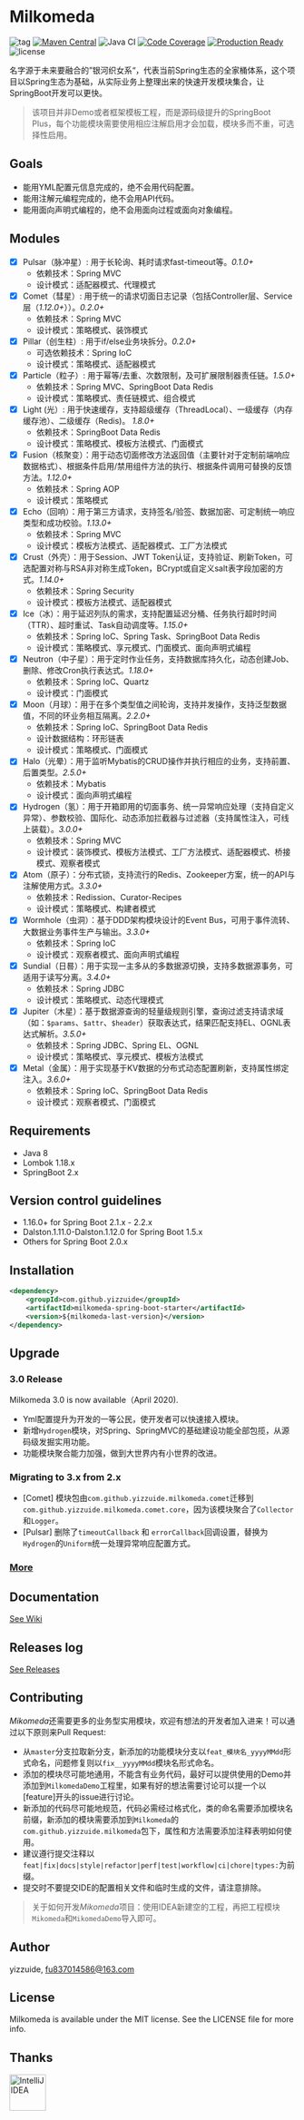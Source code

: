 # Milkomeda
![tag](https://img.shields.io/github/tag/yizzuide/Milkomeda.svg) [![Maven Central](https://img.shields.io/maven-central/v/com.github.yizzuide/milkomeda-spring-boot-starter)](https://search.maven.org/search?q=g:com.github.yizzuide%20AND%20a:milkomeda-spring-boot-starter) ![Java CI](https://github.com/yizzuide/Milkomeda/workflows/Java%20CI/badge.svg?branch=master) [![Code Coverage](https://codecov.io/gh/yizzuide/Milkomeda/branch/master/graph/badge.svg)](https://codecov.io/gh/yizzuide/Milkomeda/branch/master) [![Production Ready](https://img.shields.io/badge/production-ready-blue.svg)](https://github.com/yizzuide/Milkomeda) ![license](https://img.shields.io/github/license/yizzuide/Milkomeda.svg)

名字源于未来要融合的”银河织女系“，代表当前Spring生态的全家桶体系，这个项目以Spring生态为基础，从实际业务上整理出来的快速开发模块集合，让SpringBoot开发可以更快。

> 该项目并非Demo或者框架模板工程，而是源码级提升的SpringBoot Plus，每个功能模块需要使用相应注解启用才会加载，模块多而不重，可选择性启用。

## Goals
- 能用YML配置元信息完成的，绝不会用代码配置。
- 能用注解元编程完成的，绝不会用API代码。
- 能用面向声明式编程的，绝不会用面向过程或面向对象编程。

## Modules
- [x] Pulsar（脉冲星）: 用于长轮询、耗时请求fast-timeout等。*0.1.0+*
   * 依赖技术：Spring MVC
   * 设计模式：适配器模式、代理模式
- [x] Comet（彗星）:  用于统一的请求切面日志记录（包括Controller层、Service层（*1.12.0+*））。*0.2.0+*
   * 依赖技术：Spring MVC
   * 设计模式：策略模式、装饰模式
- [x] Pillar（创生柱）: 用于if/else业务块拆分。*0.2.0+*
   * 可选依赖技术：Spring IoC
   * 设计模式：策略模式、适配器模式
- [x] Particle（粒子）: 用于幂等/去重、次数限制，及可扩展限制器责任链。*1.5.0+*
   * 依赖技术：Spring MVC、SpringBoot Data Redis
   * 设计模式：策略模式、责任链模式、组合模式
- [x] Light (光）: 用于快速缓存，支持超级缓存（ThreadLocal）、一级缓存（内存缓存池）、二级缓存（Redis)。 *1.8.0+*
   * 依赖技术：SpringBoot Data Redis
   * 设计模式：策略模式、模板方法模式、门面模式
- [x] Fusion（核聚变）：用于动态切面修改方法返回值（主要针对于定制前端响应数据格式）、根据条件启用/禁用组件方法的执行、根据条件调用可替换的反馈方法。*1.12.0+*
   * 依赖技术：Spring AOP
   * 设计模式：策略模式
- [x] Echo（回响）：用于第三方请求，支持签名/验签、数据加密、可定制统一响应类型和成功校验。*1.13.0+*
   * 依赖技术：Spring MVC
   * 设计模式：模板方法模式、适配器模式、工厂方法模式
- [x] Crust（外壳）：用于Session、JWT Token认证，支持验证、刷新Token，可选配置对称与RSA非对称生成Token，BCrypt或自定义salt表字段加密的方式。*1.14.0+*
   * 依赖技术：Spring Security
   * 设计模式：模板方法模式、适配器模式
- [x] Ice（冰）：用于延迟列队的需求，支持配置延迟分桶、任务执行超时时间（TTR）、超时重试、Task自动调度等。*1.15.0+*
   * 依赖技术：Spring IoC、Spring Task、SpringBoot Data Redis
   * 设计模式：策略模式、享元模式、门面模式、面向声明式编程
- [x] Neutron（中子星）：用于定时作业任务，支持数据库持久化，动态创建Job、删除、修改Cron执行表达式。*1.18.0+*
   * 依赖技术：Spring IoC、Quartz
   * 设计模式：门面模式
- [x] Moon（月球）：用于在多个类型值之间轮询，支持并发操作，支持泛型数据值，不同的环业务相互隔离。*2.2.0+*
  * 依赖技术：Spring IoC、SpringBoot Data Redis
  * 设计数据结构：环形链表
  * 设计模式：策略模式、门面模式
- [x] Halo（光晕）：用于监听Mybatis的CRUD操作并执行相应的业务，支持前置、后置类型。*2.5.0+*
  * 依赖技术：Mybatis
  * 设计模式：面向声明式编程
- [x] Hydrogen（氢）：用于开箱即用的切面事务、统一异常响应处理（支持自定义异常）、参数校验、国际化、动态添加拦截器与过滤器（支持属性注入，可线上装载）。*3.0.0+*
  * 依赖技术：Spring MVC
  * 设计模式：装饰模式、模板方法模式、工厂方法模式、适配器模式、桥接模式、观察者模式
- [x] Atom（原子）：分布式锁，支持流行的Redis、Zookeeper方案，统一的API与注解使用方式。*3.3.0+*
  * 依赖技术：Redission、Curator-Recipes
  * 设计模式：策略模式、构建者模式
- [x] Wormhole（虫洞）：基于DDD架构模块设计的Event Bus，可用于事件流转、大数据业务事件生产与输出。*3.3.0+*
  * 依赖技术：Spring IoC
  * 设计模式：观察者模式、面向声明式编程
- [x] Sundial（日晷）：用于实现一主多从的多数据源切换，支持多数据源事务，可适用于读写分离。*3.4.0+*
  * 依赖技术：Spring JDBC
  * 设计模式：策略模式、动态代理模式
- [x] Jupiter（木星）：基于数据源查询的轻量级规则引擎，查询过滤支持请求域（如：`$params`、`$attr`、`$header`）获取表达式，结果匹配支持EL、OGNL表达式解析。*3.5.0+*
  * 依赖技术：Spring JDBC、Spring EL、OGNL
  * 设计模式：策略模式、享元模式、模板方法模式
- [x] Metal（金属）：用于实现基于KV数据的分布式动态配置刷新，支持属性绑定注入。*3.6.0+*
  * 依赖技术：Spring IoC、SpringBoot Data Redis
  * 设计模式：观察者模式、门面模式
    
## Requirements
* Java 8
* Lombok 1.18.x
* SpringBoot 2.x

## Version control guidelines
- 1.16.0+ for Spring Boot 2.1.x - 2.2.x
- Dalston.1.11.0-Dalston.1.12.0 for Spring Boot 1.5.x
- Others for Spring Boot 2.0.x

## Installation
```xml
<dependency>
    <groupId>com.github.yizzuide</groupId>
    <artifactId>milkomeda-spring-boot-starter</artifactId>
    <version>${milkomeda-last-version}</version>
</dependency>
```

## Upgrade
### 3.0 Release
Milkomeda 3.0 is now available（April 2020). 

- Yml配置提升为开发的一等公民，使开发者可以快速接入模块。
- 新增`Hydrogen`模块，对Spring、SpringMVC的基础建设功能全部包揽，从源码级发掘实用功能。
- 功能模块聚合能力加强，做到大世界内有小世界的改进。

### Migrating to 3.x from 2.x

- [Comet] 模块包由`com.github.yizzuide.milkomeda.comet`迁移到`com.github.yizzuide.milkomeda.comet.core`，因为该模块聚合了`Collector`和`Logger`。
- [Pulsar] 删除了`timeoutCallback` 和 `errorCallback`回调设置，替换为`Hydrogen`的`Uniform`统一处理异常响应配置方式。

### [More](https://github.com/yizzuide/Milkomeda/wiki/Upgrade-Guide)

## Documentation
[See Wiki](https://github.com/yizzuide/Milkomeda/wiki)

## Releases log
[See Releases](https://github.com/yizzuide/Milkomeda/releases)

## Contributing
*Mikomeda*还需要更多的业务型实用模块，欢迎有想法的开发者加入进来！可以通过以下原则来Pull Request:

- 从`master`分支拉取新分支，新添加的功能模块分支以`feat_模块名_yyyyMMdd`形式命名，问题修复则以`fix__yyyyMMdd`模块名形式命名。
- 添加的模块尽可能地通用，不能含有业务代码，最好可以提供使用的Demo并添加到`MilkomedaDemo`工程里，如果有好的想法需要讨论可以提一个以[feature]开头的issue进行讨论。
- 新添加的代码尽可能地规范，代码必需经过格式化，类的命名需要添加模块名前缀，新添加的模块需要添加到`Milkomeda`的`com.github.yizzuide.milkomeda`包下，属性和方法需要添加注释表明如何使用。
- 建议遵行提交注释以`feat|fix|docs|style|refactor|perf|test|workflow|ci|chore|types:`为前缀。
- 提交时不要提交IDE的配置相关文件和临时生成的文件，请注意排除。

> 关于如何开发*Mikomeda*项目：使用IDEA新建空的工程，再把工程模块`Mikomeda`和`MikomedaDemo`导入即可。

## Author
yizzuide, fu837014586@163.com

## License
Milkomeda is available under the MIT license. See the LICENSE file for more info.

## Thanks
<a href="https://www.jetbrains.com/idea/" target="_blank">
  <img width="64px" src="./logo/idea.png" alt="IntelliJ IDEA">
</a>

